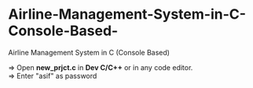 # Airline-Management-System-in-C-Console-Based-
Airline Management System in C (Console Based)

=> Open <b>new_prjct.c</b> in <b>Dev C/C++</b> or in any code editor.
<br>
=> Enter "asif" as password
